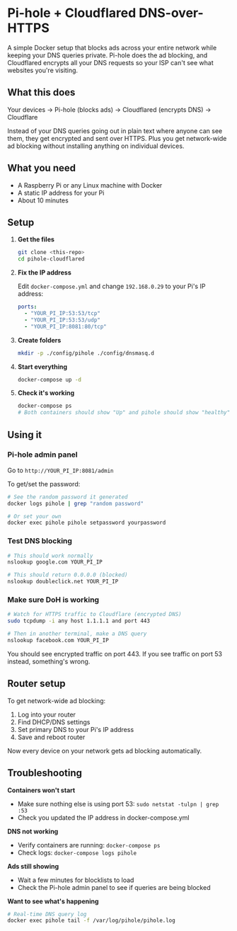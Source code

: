 # Pi-hole + Cloudflared DNS-over-HTTPS

A simple Docker setup that blocks ads across your entire network while keeping your DNS queries private. Pi-hole does the ad blocking, and Cloudflared encrypts all your DNS requests so your ISP can't see what websites you're visiting.

## What this does

Your devices → Pi-hole (blocks ads) → Cloudflared (encrypts DNS) → Cloudflare

Instead of your DNS queries going out in plain text where anyone can see them, they get encrypted and sent over HTTPS. Plus you get network-wide ad blocking without installing anything on individual devices.

## What you need

- A Raspberry Pi or any Linux machine with Docker
- A static IP address for your Pi
- About 10 minutes

## Setup

1. **Get the files**
   ```bash
   git clone <this-repo>
   cd pihole-cloudflared
   ```

2. **Fix the IP address**
   
   Edit `docker-compose.yml` and change `192.168.0.29` to your Pi's IP address:
   ```yaml
   ports:
     - "YOUR_PI_IP:53:53/tcp"
     - "YOUR_PI_IP:53:53/udp"
     - "YOUR_PI_IP:8081:80/tcp"
   ```

3. **Create folders**
   ```bash
   mkdir -p ./config/pihole ./config/dnsmasq.d
   ```

4. **Start everything**
   ```bash
   docker-compose up -d
   ```

5. **Check it's working**
   ```bash
   docker-compose ps
   # Both containers should show "Up" and pihole should show "healthy"
   ```

## Using it

### Pi-hole admin panel
Go to `http://YOUR_PI_IP:8081/admin`

To get/set the password:
```bash
# See the random password it generated
docker logs pihole | grep "random password"

# Or set your own
docker exec pihole pihole setpassword yourpassword
```

### Test DNS blocking
```bash
# This should work normally
nslookup google.com YOUR_PI_IP

# This should return 0.0.0.0 (blocked)
nslookup doubleclick.net YOUR_PI_IP
```

### Make sure DoH is working
```bash
# Watch for HTTPS traffic to Cloudflare (encrypted DNS)
sudo tcpdump -i any host 1.1.1.1 and port 443

# Then in another terminal, make a DNS query
nslookup facebook.com YOUR_PI_IP
```

You should see encrypted traffic on port 443. If you see traffic on port 53 instead, something's wrong.

## Router setup

To get network-wide ad blocking:

1. Log into your router
2. Find DHCP/DNS settings
3. Set primary DNS to your Pi's IP address
4. Save and reboot router

Now every device on your network gets ad blocking automatically.

## Troubleshooting

**Containers won't start**
- Make sure nothing else is using port 53: `sudo netstat -tulpn | grep :53`
- Check you updated the IP address in docker-compose.yml

**DNS not working**
- Verify containers are running: `docker-compose ps`
- Check logs: `docker-compose logs pihole`

**Ads still showing**
- Wait a few minutes for blocklists to load
- Check the Pi-hole admin panel to see if queries are being blocked

**Want to see what's happening**
```bash
# Real-time DNS query log
docker exec pihole tail -f /var/log/pihole/pihole.log
```
